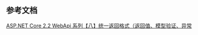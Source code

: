 ## 参考文档

[ASP.NET Core 2.2 WebApi 系列【八】统一返回格式（返回值、模型验证、异常](https://www.javazxz.com/thread-1471-1-1.html)
